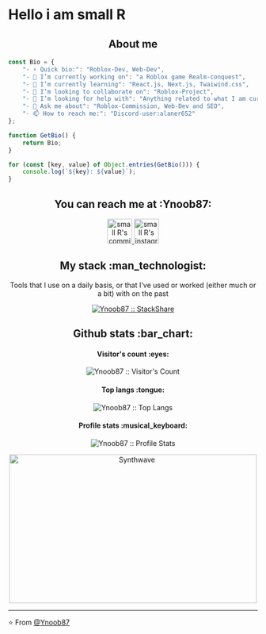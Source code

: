 # Hello i am small R

<h2 align="center">About me</h2>

```javascript
const Bio = {
    "- ⚡ Quick bio:": "Roblox-Dev, Web-Dev",
    "- 🔭 I’m currently working on": "a Roblox game Realm-conquest",
    "- 🌱 I’m currently learning": "React.js, Next.js, Twaiwind.css",
    "- 👯 I’m looking to collaborate on": "Roblox-Project",
    "- 🤔 I’m looking for help with": "Anything related to what I am currently learning 😅",
    "- 💬 Ask me about": "Roblox-Commission, Web-Dev and SEO",
    "- 📫 How to reach me:": "Discord-user:alaner652"
};

function GetBio() {
    return Bio;
}

for (const [key, value] of Object.entries(GetBio())) {
    console.log(`${key}: ${value}`);
}

```

<h2 align="center">You can reach me at :Ynoob87:</h2>

<p align="center">
  <a href="https://discord.gg/RwHJk62TyF">
    <img src="https://static-00.iconduck.com/assets.00/discord-icon-2048x2048-nnt62s2u.png" alt="small R's commission DC Server  " height="50" width="50">
  </a>

  <a href="https://www.instagram.com/codingismylove/">
    <img src="https://encrypted-tbn0.gstatic.com/images?q=tbn:ANd9GcRwH--J-ZMUg8puNfUxE6YXQi3yVHuAORDxow&s" alt="small R's instagram" height="50" width="50">
  </a>
  
</p>

<h2 align="center">My stack :man_technologist:</h2>

<p align="center">Tools that I use on a daily basis, or that I've used or worked (either much or a bit) with on the past</p>
<p align="center">
  <a href="https://stackshare.io/Ynoob87/my-personal-stack">
    <img src="http://img.shields.io/badge/tech-stack-0690fa.svg?style=flat" alt="Ynoob87 :: StackShare" />
  </a>
</p>

<h2 align="center">Github stats :bar_chart:</h2>

<h4 align="center">Visitor's count :eyes:</h4>

<p align="center"><img src="https://profile-counter.glitch.me/{Ynoob87}/count.svg" alt="Ynoob87 :: Visitor's Count" /></p>

<h4 align="center">Top langs :tongue:</h4>

<p align="center"><img src="https://github-readme-stats.vercel.app/api/top-langs/?username=Ynoob87&langs_count=10&theme=tokyonight&layout=compact" alt="Ynoob87 :: Top Langs" /></p>

<h4 align="center">Profile stats :musical_keyboard:</h4>

<p align="center"><img src="https://github-readme-stats.vercel.app/api?username=Ynoob87&show_icons=true&theme=synthwave" alt="Ynoob87 :: Profile Stats" /></p>

<p align="center"><img src="https://thumbs.gfycat.com/GoodnaturedFondGaur-size_restricted.gif" alt="Synthwave" height="300" width="500"></p>


---

⭐️ From [@Ynoob87](https://github.com/Ynoob87)
